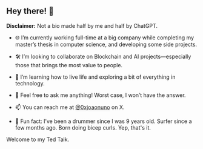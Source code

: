 ## Hey there! 🙌

**Disclaimer:** Not a bio made half by me and half by ChatGPT.

- 🌐 I’m currently working full-time at a big company while completing my master’s thesis in computer science, and developing some side projects.

- 🛠️ I’m looking to collaborate on Blockchain and AI projects—especially those that brings the most value to people.

- 🌱 I’m learning how to live life and exploring a bit of everything in technology.

- 💬 Feel free to ask me anything! Worst case, I won’t have the answer.

- 📫 You can reach me at [@0xjoaonuno](https://x.com/0xjoaonuno) on X.

- 🌊 Fun fact: I’ve been a drummer since I was 9 years old. Surfer since a few months ago. Born doing bicep curls. Yep, that's it.

Welcome to my Ted Talk.